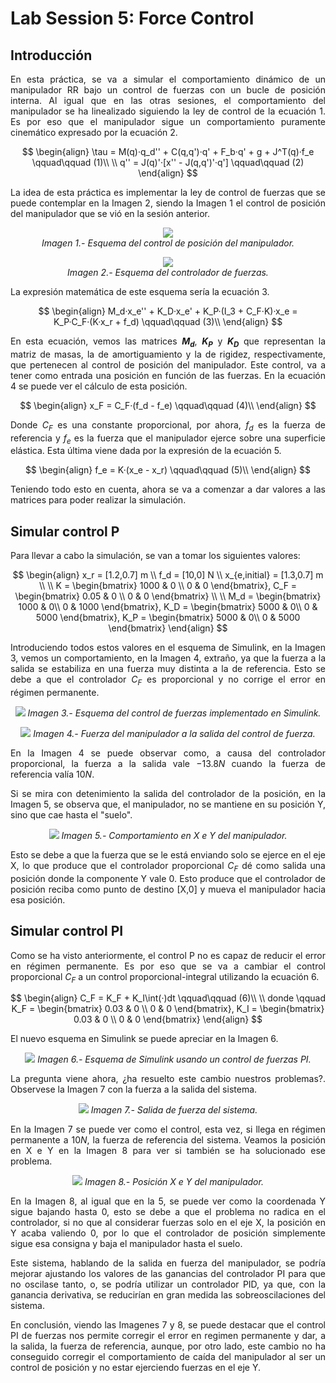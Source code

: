 # Lab Session 5: Force Control

## Introducción

<div align="justify">
En esta práctica, se va a simular el comportamiento dinámico de un manipulador RR bajo un control de fuerzas con un bucle de posición interna. Al igual que en las otras sesiones, el comportamiento del manipulador se ha linealizado siguiendo la ley de control de la ecuación 1. Es por eso que el manipulador sigue un comportamiento puramente cinemático expresado por la ecuación 2.

$$
\begin{align}
\tau = M(q)·q_d'' + C(q,q')·q' + F_b·q' + g + J^T(q)·f_e \qquad\qquad (1)\\
\\
q'' = J(q)'·[x'' - J(q,q')'·q'] \qquad\qquad (2)
\end{align}
$$

  La idea de esta práctica es implementar la ley de control de fuerzas que se puede contemplar en la Imagen 2, siendo la Imagen 1 el control de posición del manipulador que se vió en la sesión anterior.

<p align="center">
  <img src="https://github.com/user-attachments/assets/a59b9bcb-51fa-4215-ab63-b2b47fc65119">
  <br>
  <i>Imagen 1.- Esquema del control de posición del manipulador.</i>
</p>

<p align="center">
  <img src="https://github.com/user-attachments/assets/f8bffa71-abb4-4905-8f6f-3b780f8bf1ac">
  <br>
  <i>Imagen 2.- Esquema del controlador de fuerzas.</i>
</p>

  La expresión matemática de este esquema sería la ecuación 3.

$$
\begin{align}
M_d·x_e'' + K_D·x_e' + K_P·(I_3 + C_F·K)·x_e = K_P·C_F·(K·x_r + f_d) \qquad\qquad (3)\\
\end{align}
$$

  En esta ecuación, vemos las matrices **$M_d$**, **$K_P$** y **$K_D$** que representan la matriz de masas, la de amortiguamiento y la de rigidez, respectivamente, que pertenecen al control de posición del manipulador. Este control, va a tener como entrada una posición en función de las fuerzas. En la ecuación 4 se puede ver el cálculo de esta posición.

$$
\begin{align}
x_F = C_F·(f_d - f_e) \qquad\qquad (4)\\
\end{align}
$$
  
  Donde $C_F$ es una constante proporcional, por ahora, $f_d$ es la fuerza de referencia y $f_e$ es la fuerza que el manipulador ejerce sobre una superficie elástica. Esta última viene dada por la expresión de la ecuación 5.

$$
\begin{align}
f_e = K·(x_e - x_r) \qquad\qquad (5)\\
\end{align}
$$


  Teniendo todo esto en cuenta, ahora se va a comenzar a dar valores a las matrices para poder realizar la simulación.
</div>

## Simular control P

<div align="justify">
Para llevar a cabo la simulación, se van a tomar los siguientes valores:  


$$
\begin{align}
x_r = [1.2,0.7] m \\
f_d = [10,0] N \\
x_{e,initial} = [1.3,0.7] m \\
\\
K = 
\begin{bmatrix}  
1000 & 0 \\
0 & 0
\end{bmatrix},
C_F = 
\begin{bmatrix}  
0.05 & 0 \\
0 & 0
\end{bmatrix} \\
\\
M_d = 
\begin{bmatrix}  
1000 & 0\\
0 & 1000
\end{bmatrix},
K_D = 
\begin{bmatrix}  
5000 & 0\\
0 & 5000
\end{bmatrix}, 
K_P = 
\begin{bmatrix}  
5000 & 0\\
0 & 5000
\end{bmatrix}
\end{align}
$$

Introduciendo todos estos valores en el esquema de Simulink, en la Imagen 3, vemos un comportamiento, en la Imagen 4, extraño, ya que la fuerza a la salida se estabiliza en una fuerza muy distinta a la de referencia. Esto se debe a que el controlador $C_F$ es proporcional y no corrige el error en régimen permanente.

<p align="center">
  <img src="https://github.com/user-attachments/assets/b422cc18-7277-4cf0-afca-ca321d05f319">
  <i>Imagen 3.- Esquema del control de fuerzas implementado en Simulink.</i>
</p>

<p align="center">
  <img src="https://github.com/user-attachments/assets/09427eab-52dd-4758-b5dd-69da97e5b909">
  <i>Imagen 4.- Fuerza del manipulador a la salida del control de fuerza.</i>
</p>

En la Imagen 4 se puede observar como, a causa del controlador proporcional, la fuerza a la salida vale $-13.8 N$ cuando la fuerza de referencia valía $10 N$.

Si se mira con detenimiento la salida del controlador de la posición, en la Imagen 5, se observa que, el manipulador, no se mantiene en su posición Y, sino que cae hasta el "suelo". 

<p align="center">
  <img src="https://github.com/user-attachments/assets/be05672b-d60a-4282-a2ec-a0103a7f0e4b">
  <i>Imagen 5.- Comportamiento en X e Y del manipulador.</i>
</p>

Esto se debe a que la fuerza que se le está enviando solo se ejerce en el eje X, lo que produce que el controlador proporcional $C_F$ dé como salida una posición donde la componente Y vale 0. Esto produce que el controlador de posición reciba como punto de destino [X,0] y mueva el manipulador hacia esa posición.
</div>

## Simular control PI

<div align="justify">

Como se ha visto anteriormente, el control P no es capaz de reducir el error en régimen permanente. Es por eso que se va a cambiar el control proporcional $C_F$ a un control proporcional-integral utilizando la ecuación 6.

$$
\begin{align}
C_F = K_F + K_I\int(·)dt \qquad\qquad (6)\\
\\
donde \qquad 
K_F = 
\begin{bmatrix}  
0.03 & 0 \\
0 & 0
\end{bmatrix},
K_I = 
\begin{bmatrix}  
0.03 & 0 \\
0 & 0
\end{bmatrix}
\end{align}
$$

El nuevo esquema en Simulink se puede apreciar en la Imagen 6.

<p align="center">
  <img src="https://github.com/user-attachments/assets/93101a2f-7454-46e3-83b1-4680c36184be">
  <i>Imagen 6.- Esquema de Simulink usando un control de fuerzas PI.</i>
</p>

La pregunta viene ahora, ¿ha resuelto este cambio nuestros problemas?. Observese la Imagen 7 con la fuerza a la salida del sistema.

<p align="center">
  <img src="https://github.com/user-attachments/assets/bfc8b1e6-0a00-4dc7-816c-34af70115cae">
  <i>Imagen 7.- Salida de fuerza del sistema.</i>
</p>

En la Imagen 7 se puede ver como el control, esta vez, si llega en régimen permanente a $10 N$, la fuerza de referencia del sistema. Veamos la posición en X e Y en la Imagen 8 para ver si también se ha solucionado ese problema.

<p align="center">
  <img src="https://github.com/user-attachments/assets/a6d5f68d-666f-425f-a4d1-3cb7f315cd37">
  <i>Imagen 8.- Posición X e Y del manipulador.</i>
</p>

En la Imagen 8, al igual que en la 5, se puede ver como la coordenada Y sigue bajando hasta 0, esto se debe a que el problema no radica en el controlador, si no que al considerar fuerzas solo en el eje X, la posición en Y acaba valiendo 0, por lo que el controlador de posición simplemente sigue esa consigna y baja el manipulador hasta el suelo.

Este sistema, hablando de la salida en fuerza del manipulador, se podría mejorar ajustando los valores de las ganancias del controlador PI para que no oscilase tanto, o, se podría utilizar un controlador PID, ya que, con la ganancia derivativa, se reducirían en gran medida las sobreoscilaciones del sistema.

En conclusión, viendo las Imagenes 7 y 8, se puede destacar que el control PI de fuerzas nos permite corregir el error en regimen permanente y dar, a la salida, la fuerza de referencia, aunque, por otro lado, este cambio no ha conseguido corregir el comportamiento de caída del manipulador al ser un control de posición y no estar ejerciendo fuerzas en el eje Y. 

</div>
